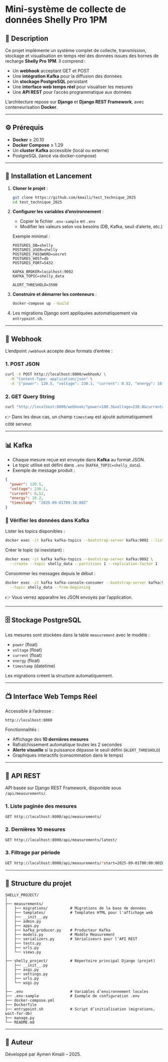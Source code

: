 # Mini-système de collecte de données Shelly Pro 1PM

## 📌 Description

Ce projet implémente un système complet de collecte, transmission, stockage et visualisation en temps réel des données issues des bornes de recharge **Shelly Pro 1PM**. Il comprend :

* Un **webhook** acceptant GET et POST
* Une **intégration Kafka** pour la diffusion des données
* Un **stockage PostgreSQL** persistant
* Une **interface web temps réel** pour visualiser les mesures
* Une **API REST** pour l’accès programmatique aux données

L’architecture repose sur **Django** et **Django REST Framework**, avec conteneurisation **Docker**.

---

## ⚙️ Prérequis

* **Docker** ≥ 20.10
* **Docker Compose** ≥ 1.29
* Un **cluster Kafka** accessible (local ou externe)
* PostgreSQL (lancé via docker-compose)

---

## 🚀 Installation et Lancement

1. **Cloner le projet** :

   ```bash
   git clone https://github.com/kmaili/test_technique_2025
   cd test_technique_2025
   ```

2. **Configurer les variables d’environnement** :

   * Copier le fichier `.env-sample` en `.env`
   * Modifier les valeurs selon vos besoins (DB, Kafka, seuil d’alerte, etc.)

   Exemple minimal :

   ```env
   POSTGRES_DB=shelly
   POSTGRES_USER=shelly
   POSTGRES_PASSWORD=secret
   POSTGRES_HOST=db
   POSTGRES_PORT=5432

   KAFKA_BROKER=localhost:9092
   KAFKA_TOPIC=shelly_data

   ALERT_THRESHOLD=3500
   ```

3. **Construire et démarrer les conteneurs** :

   ```bash
   docker-compose up --build
   ```

4. Les migrations Django sont appliquées automatiquement via `entrypoint.sh`.

---

## 📡 Webhook

L’endpoint `/webhook` accepte deux formats d’entrée :

### 1. POST JSON

```bash
curl -X POST http://localhost:8000/webhook/ \
  -H "Content-Type: application/json" \
  -d '{"power": 120.5, "voltage": 230.1, "current": 0.52, "energy": 10.2}'
```

### 2. GET Query String

```bash
curl "http://localhost:8000/webhook/?power=100.3&voltage=230.0&current=0.43&energy=8.9"
```

👉 Dans les deux cas, un champ `timestamp` est ajouté automatiquement côté serveur.

---

## 📊 Kafka

* Chaque mesure reçue est envoyée dans **Kafka** au format JSON.
* Le topic utilisé est défini dans `.env` (`KAFKA_TOPIC=shelly_data`).
* Exemple de message produit :

```json
{
  "power": 120.5,
  "voltage": 230.1,
  "current": 0.52,
  "energy": 10.2,
  "timestamp": "2025-09-01T09:30:00Z"
}
```

### 🔎 Vérifier les données dans Kafka

Lister les topics disponibles :

```bash
docker exec -it kafka kafka-topics --bootstrap-server kafka:9092 --list
```

Créer le topic (si inexistant) :

```bash
docker exec -it kafka kafka-topics --bootstrap-server kafka:9092 \
  --create --topic shelly_data --partitions 1 --replication-factor 1
```

Consommer les messages depuis le début :

```bash
docker exec -it kafka kafka-console-consumer --bootstrap-server kafka:9092 \
  --topic shelly_data --from-beginning
```

👉 Vous verrez apparaître les JSON envoyés par l’application.


---

## 🗄 Stockage PostgreSQL

Les mesures sont stockées dans la table `measurement` avec le modèle :

* `power` (float)
* `voltage` (float)
* `current` (float)
* `energy` (float)
* `timestamp` (datetime)

Les migrations créent la structure automatiquement.

---

## 📺 Interface Web Temps Réel

Accessible à l’adresse :

```
http://localhost:8000
```

Fonctionnalités :

* Affichage des **10 dernières mesures**
* Rafraîchissement automatique toutes les 2 secondes
* **Alerte visuelle** si la puissance dépasse le seuil défini (`ALERT_THRESHOLD`)
* Graphiques interactifs (consommation dans le temps)

---

## 🔌 API REST

API basée sur Django REST Framework, disponible sous `/api/measurements/`.

### 1. Liste paginée des mesures

```bash
GET http://localhost:8000/api/measurements/
```

### 2. Dernières 10 mesures

```bash
GET http://localhost:8000/api/measurements/latest/
```

### 3. Filtrage par période

```bash
GET http://localhost:8000/api/measurements/?start=2025-09-01T00:00:00Z&end=2025-09-01T23:59:59Z
```

---

## 📂 Structure du projet

```
SHELLY_PROJECT/
│
├── measurements/                
│   ├── migrations/          # Migrations de la base de données
│   ├── templates/           # Templates HTML pour l'affichage web
│   ├── __init__.py
│   ├── admin.py                 
│   ├── apps.py                  
│   ├── kafka_producer.py    # Producteur Kafka
│   ├── models.py            # Modèle Measurement
│   ├── serializers.py       # Sérialiseurs pour l’API REST
│   ├── tests.py                 
│   ├── urls.py                  
│   └── views.py                 
│
├── shelly_project/          # Répertoire principal Django (projet)
│   ├── __init__.py
│   ├── asgi.py                  
│   ├── settings.py              
│   ├── urls.py                  
│   └── wsgi.py                  
│
├── .env                     # Variables d’environnement locales
├── .env-sample              # Exemple de configuration .env
├── docker-compose.yml           
├── Dockerfile                   
├── entrypoint.sh            # Script d’initialisation (migrations, wait-for-db)
├── manage.py                    
└── README.md                    
```

---

## 👤 Auteur

Développé par Aymen Kmaili – 2025.
